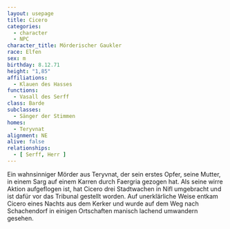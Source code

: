 ```yaml
---
layout: usepage
title: Cicero
categories:
  - character
  - NPC
character_title: Mörderischer Gaukler
race: Elfen
sex: m
birthday: 8.12.71
height: "1,85"
affiliations:
  - Klauen des Hasses
functions:
  - Vasall des Serff
class: Barde
subclasses:
  - Sänger der Stimmen
homes:
  - Teryvnat
alignment: NE
alive: false
relationships:
  - [ Serff, Herr ]
---
```


Ein wahnsinniger Mörder aus Teryvnat, der sein erstes Opfer, seine Mutter, in einem Sarg auf einem Karren durch
Faergria gezogen hat. Als seine wirre Aktion aufgeflogen ist, hat Cicero drei Stadtwachen in Nifl umgebracht und ist
dafür vor das Tribunal gestellt worden. Auf unerklärliche Weise entkam Cicero eines Nachts aus dem Kerker und wurde auf
dem Weg nach Schachendorf in einigen Ortschaften manisch lachend umwandern gesehen.